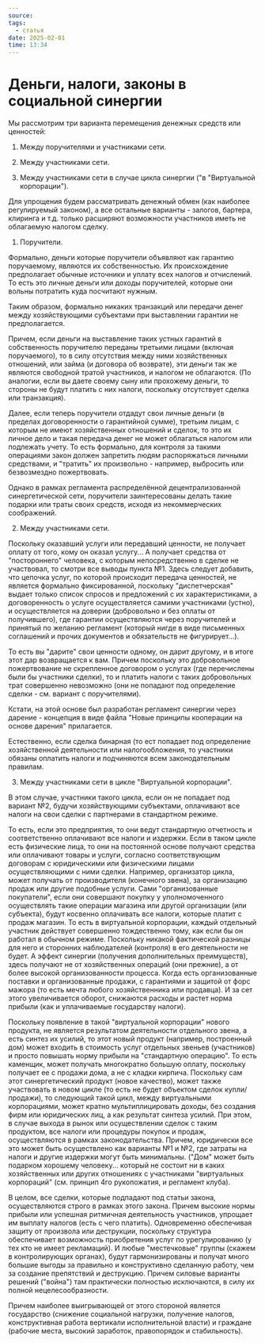 ```yaml
---
source: 
tags:
  - статья
date: 2025-02-01
time: 13:34
---
```


# Деньги, налоги, законы в социальной синергии

Мы рассмотрим три варианта перемещения денежных средств или ценностей:

1. Между поручителями и участниками сети.

2. Между участниками сети.

3. Между участниками сети в случае цикла синергии ("в "Виртуальной корпорации").

Для упрощения будем рассматривать денежный обмен (как наиболее регулируемый законом), а все остальные варианты - залогов, бартера, клиринга и т.д. только расширяют возможности участников иметь не облагаемую налогом сделку.

1. Поручители.

Формально, деньги которые поручители объявляют как гарантию поручаемому, являются их собственностью. Их происхождение предполагает обычные источники и уплату всех налогов и отчислений. То есть это личные деньги или доходы поручителей, которые они вольны потратить куда посчитают нужным.

Таким образом, формально никаких транзакций или передачи денег между хозяйствующими субъектами при выставлении гарантии не предполагается.

Причем, если деньги на выставление таких устных гарантий в собственность поручителю переданы третьими лицами (включая поручаемого), то в силу отсутствия между ними хозяйственных отношений, или займа (и договора об возврате), эти деньги так же являются свободной тратой участников, и налогом не облагаются. (По аналогии, если вы даете своему сыну или прохожему деньги, то стороны не будут платить с них налоги, поскольку отсутствует сделка или транзакция).

Далее, если теперь поручители отдадут свои личные деньги (в пределах договоренности о гарантийной сумме), третьим лицам, с которым не имеют хозяйственных отношений и сделок, то это их личное дело и такая передача денег не может облагаться налогом или подлежать учету. То есть формально, для контроля за такими операциями закон должен запретить людям распоряжаться личными средствами, и "тратить" их произвольно - например, выбросить или безвозмездно пожертвовать.

Однако в рамках регламента распределённой децентрализованной синергетической сети, поручители заинтересованы делать такие подарки или траты своих средств, исходя из некоммерческих соображений.

2. Между участниками сети.

Поскольку оказавший услуги или передавший ценности, не получает оплату от того, кому он оказал услугу... А получает средства от "постороннего" человека, с которым непосредственно в сделке не участвовал, то смотри все выводы пункта №1. Здесь следует добавить, что цепочка услуг, по которой происходит передача ценностей, не является формально фиксированной, поскольку "диспетчерская" выдает только список спросов и предложений с их характеристиками, а договоренность о услуге осуществляется самими участниками (устно), и осуществляется на доверии (добровольно и без оплаты от получившего), где гарантии осуществляются через поручителей и принятый по желанию регламент (который нигде в виде письменных соглашений и прочих документов и обязательств не фигурирует...).

То есть вы "дарите" свои ценности одному, он дарит другому, и в итоге этот дар возвращается к вам. Причем поскольку это добровольное пожертвование не скрепленное договором о услугах (где перечислены были бы участники сделки), то и платить налоги с таких добровольных трат совершенно невозможно (они не попадают под определение сделки - см. вариант с поручителями).

Кстати, на этой основе был разработан регламент синергии через дарение - концепция в виде файла "Новые принципы кооперации на основе дарения" прилагается.

Естественно, если сделка бинарная (то ест попадает под определение хозяйственной деятельности или налогообложения, то участники обязаны оплатить налоги и подчиняются всем законодательным правилам.

3. Между участниками сети в цикле "Виртуальной корпорации".

В этом случае, участники такого цикла, если он не попадает под вариант №2, будучи хозяйствующими субъектами, оплачивают все налоги на свои сделки с партнерами в стандартном режиме.

То есть, если это предприятия, то они ведут стандартную отчетность и соответственно оплачивают все налоги и издержки.
Если в таком цикле есть физические лица, то они на постоянной основе получают средства или оплачивают товары и услуги, согласно соответствующим договорам с юридическими или физическими лицами осуществляющими с ними сделки. Например, организатор цикла, может получать от производителя (конечного звена), за организацию продаж или другие подобные услуги. Сами "организованные покупатели", если они совершают покупку у уполномоченного осуществлять такие операции магазина или другой организации (или субъекта), будут косвенно оплачивать все налоги, которые платит с продаж магазин. То есть в виртуальной корпорации, каждый отдельный участник действует совершенно тождественно тому, как если бы он работал в обычном режиме. Поскольку никакой фактической разницы для него и сторонних наблюдателей (контроля) в его деятельности не будет. А эффект синергии (получения дополнительных преимуществ), здесь получают не от хозяйственных операций (они прежние), а от более высокой организованности процесса. Когда есть организованные поставки и организованные продажи, с гарантиями и защитой от форс мажора (то есть мечта любого хозяйственника или продавца). И за сет этого увеличивается оборот, снижаются расходы и растет норма прибыли (как и уплачиваемые государству налоги).

Поскольку появление в такой "виртуальной корпорации" нового продукта, не является результатом деятельности отдельного звена, а есть синтез их усилий, то этот новый продукт (например, построенный дом) может входить в стоимость услуг отдельных звеньев (участников) и просто повышать норму прибыли на "стандартную операцию". То есть каменщик, может получать многократно большую оплату, поскольку получает ее с продажи дома, а не с кладки кирпича. Поскольку сам этот синергетический продукт (новое качество), может также участвовать в новом цикле (то есть не будет объектом сделок купли/продажи), то следующий такой цикл, между виртуальными корпорациями, может кратно мультиплицировать доходы, без создания фирм или юридических лиц, а как результат синтеза усилий. При этом, в случае выхода в рынок или осуществлении сделок с таким продуктом, все налоги или процедуры покупок и продаж, осуществляются в рамках законодательства. Причем, юридически все это может быть осуществлено как варианты №1 и №2, где затраты на налоги и другие издержки могут быть минимальны. ("Дом" может быть подарком хорошему человеку... который не состоит ни в каких хозяйственных или других отношениях с участниками "виртуальных корпораций" (см. принцип 4го рукопожатия, и регламент клуба).

В целом, все сделки, которые подпадают под статьи закона, осуществляются строго в рамках этого закона. Причем высокие нормы прибыли или успешная ритмичная деятельность участников, упрощает им выплату налогов (есть с чего платить). Одновременно обеспечивая защиту от произвола или деструкции, поскольку структура обеспечивает возможность приобретения услуг по урегулированию (у тех кто не имеет рекламаций). И любые "местечковые" группы (скажем в контролирующих органах), будут гармонизированы и получат много большие выгоды за правильно и конструктивно сделанную работу, чем за создание препятствий и деструкцию. Причем силовые варианты решений ("война") там практически полностью исключаются, в силу их полной нецелесообразности.

Причем наиболее выигрывающей от этого стороной является государство (снижение социальной нагрузки, получение налогов, конструктивная работа вертикали исполнительной власти) и граждане (рабочие места, высокий заработок, правопорядок и стабильность).
